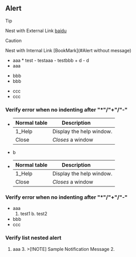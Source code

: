## Alert

>[!TIP] 
> Nest with External Link  [baidu](http://www.baidu.com/)

> [!CAUTION] 
> Nest with Internal Link [BookMark](#Alert without message)  

* aaa
      * test
          - testaaa
          - testbbb
      + d
      - d
* aaa

+ bbb
+ bbb

- ccc
- ccc


### Verify error when no indenting after "*"/"+"/"-" 
* | Normal table | Description          |
  | ------------- | ----------- |
  | 1_Help      | Display the help window.|
  | Close     | _Closes_ a window     |
* b
* | Normal table | Description          |
  | ------------- | ----------- |
  | 1_Help      | Display the help window.|
  | Close     | _Closes_ a window     |

### Verify error when no indenting after "*"/"+"/"-" 
* aaa
	1. test1
	b. test2			
* bbb
* ccc



### Verify list nested alert
1. aaa
	3. >[!NOTE] Sample Notification Message
	2. 
  
